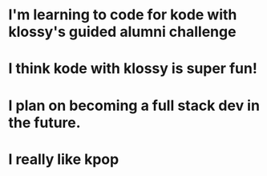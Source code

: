 # I'm learning to code for kode with klossy's guided alumni challenge 
# I think kode with klossy is super fun!
# I plan on becoming a full stack dev in the future. 
# I really like kpop